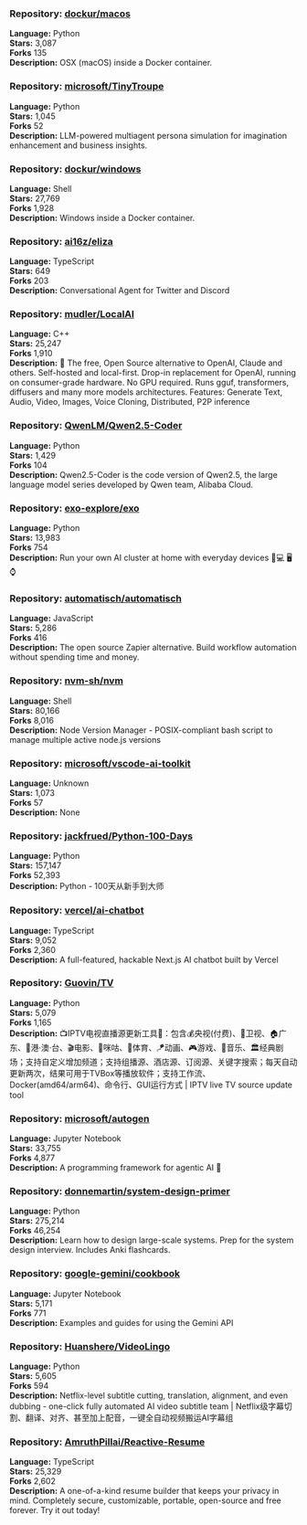 ### **Repository:** [dockur/macos](https://github.com/dockur/macos)  

**Language:** Python  
**Stars:** 3,087  
**Forks** 135  
**Description:** OSX (macOS) inside a Docker container.  

### **Repository:** [microsoft/TinyTroupe](https://github.com/microsoft/TinyTroupe)  

**Language:** Python  
**Stars:** 1,045  
**Forks** 52  
**Description:** LLM-powered multiagent persona simulation for imagination enhancement and business insights.  

### **Repository:** [dockur/windows](https://github.com/dockur/windows)  

**Language:** Shell  
**Stars:** 27,769  
**Forks** 1,928  
**Description:** Windows inside a Docker container.  

### **Repository:** [ai16z/eliza](https://github.com/ai16z/eliza)  

**Language:** TypeScript  
**Stars:** 649  
**Forks** 203  
**Description:** Conversational Agent for Twitter and Discord  

### **Repository:** [mudler/LocalAI](https://github.com/mudler/LocalAI)  

**Language:** C++  
**Stars:** 25,247  
**Forks** 1,910  
**Description:** 🤖 The free, Open Source alternative to OpenAI, Claude and others. Self-hosted and local-first. Drop-in replacement for OpenAI, running on consumer-grade hardware. No GPU required. Runs gguf, transformers, diffusers and many more models architectures. Features: Generate Text, Audio, Video, Images, Voice Cloning, Distributed, P2P inference  

### **Repository:** [QwenLM/Qwen2.5-Coder](https://github.com/QwenLM/Qwen2.5-Coder)  

**Language:** Python  
**Stars:** 1,429  
**Forks** 104  
**Description:** Qwen2.5-Coder is the code version of Qwen2.5, the large language model series developed by Qwen team, Alibaba Cloud.  

### **Repository:** [exo-explore/exo](https://github.com/exo-explore/exo)  

**Language:** Python  
**Stars:** 13,983  
**Forks** 754  
**Description:** Run your own AI cluster at home with everyday devices 📱💻 🖥️⌚  

### **Repository:** [automatisch/automatisch](https://github.com/automatisch/automatisch)  

**Language:** JavaScript  
**Stars:** 5,286  
**Forks** 416  
**Description:** The open source Zapier alternative. Build workflow automation without spending time and money.  

### **Repository:** [nvm-sh/nvm](https://github.com/nvm-sh/nvm)  

**Language:** Shell  
**Stars:** 80,166  
**Forks** 8,016  
**Description:** Node Version Manager - POSIX-compliant bash script to manage multiple active node.js versions  

### **Repository:** [microsoft/vscode-ai-toolkit](https://github.com/microsoft/vscode-ai-toolkit)  

**Language:** Unknown  
**Stars:** 1,073  
**Forks** 57  
**Description:** None  

### **Repository:** [jackfrued/Python-100-Days](https://github.com/jackfrued/Python-100-Days)  

**Language:** Python  
**Stars:** 157,147  
**Forks** 52,393  
**Description:** Python - 100天从新手到大师  

### **Repository:** [vercel/ai-chatbot](https://github.com/vercel/ai-chatbot)  

**Language:** TypeScript  
**Stars:** 9,052  
**Forks** 2,360  
**Description:** A full-featured, hackable Next.js AI chatbot built by Vercel  

### **Repository:** [Guovin/TV](https://github.com/Guovin/TV)  

**Language:** Python  
**Stars:** 5,079  
**Forks** 1,165  
**Description:** 📺IPTV电视直播源更新工具🚀：包含💰央视(付费)、📡卫视、🏠广东、🌊港·澳·台、🎬电影、🎥咪咕、🏀体育、🪁动画、🎮游戏、🎵音乐、🏛经典剧场；支持自定义增加频道；支持组播源、酒店源、订阅源、关键字搜索；每天自动更新两次，结果可用于TVBox等播放软件；支持工作流、Docker(amd64/arm64)、命令行、GUI运行方式 | IPTV live TV source update tool  

### **Repository:** [microsoft/autogen](https://github.com/microsoft/autogen)  

**Language:** Jupyter Notebook  
**Stars:** 33,755  
**Forks** 4,877  
**Description:** A programming framework for agentic AI 🤖  

### **Repository:** [donnemartin/system-design-primer](https://github.com/donnemartin/system-design-primer)  

**Language:** Python  
**Stars:** 275,214  
**Forks** 46,254  
**Description:** Learn how to design large-scale systems. Prep for the system design interview. Includes Anki flashcards.  

### **Repository:** [google-gemini/cookbook](https://github.com/google-gemini/cookbook)  

**Language:** Jupyter Notebook  
**Stars:** 5,171  
**Forks** 771  
**Description:** Examples and guides for using the Gemini API  

### **Repository:** [Huanshere/VideoLingo](https://github.com/Huanshere/VideoLingo)  

**Language:** Python  
**Stars:** 5,605  
**Forks** 594  
**Description:** Netflix-level subtitle cutting, translation, alignment, and even dubbing - one-click fully automated AI video subtitle team | Netflix级字幕切割、翻译、对齐、甚至加上配音，一键全自动视频搬运AI字幕组  

### **Repository:** [AmruthPillai/Reactive-Resume](https://github.com/AmruthPillai/Reactive-Resume)  

**Language:** TypeScript  
**Stars:** 25,329  
**Forks** 2,602  
**Description:** A one-of-a-kind resume builder that keeps your privacy in mind. Completely secure, customizable, portable, open-source and free forever. Try it out today!  

